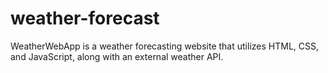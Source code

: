 # weather-forecast
WeatherWebApp is a weather forecasting website that utilizes HTML, CSS, and JavaScript, along with an external weather API. 
